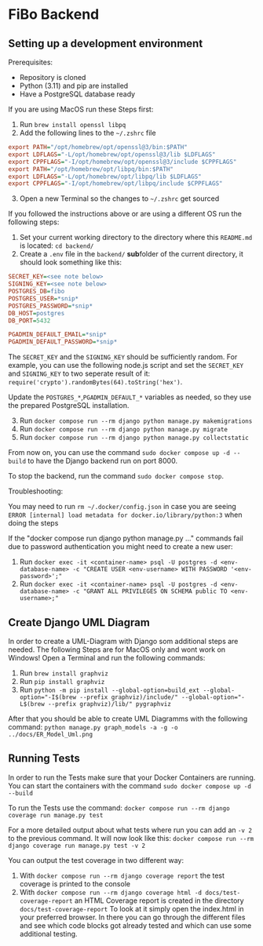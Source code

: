# FiBo Backend

## Setting up a development environment
Prerequisites:
- Repository is cloned
- Python (3.11) and pip are installed
- Have a PostgreSQL database ready

If you are using MacOS run these Steps first:
1. Run `brew install openssl libpq`
2. Add the following lines to the `~/.zshrc` file
```ini
export PATH="/opt/homebrew/opt/openssl@3/bin:$PATH"
export LDFLAGS="-L/opt/homebrew/opt/openssl@3/lib $LDFLAGS"
export CPPFLAGS="-I/opt/homebrew/opt/openssl@3/include $CPPFLAGS"
export PATH="/opt/homebrew/opt/libpq/bin:$PATH"
export LDFLAGS="-L/opt/homebrew/opt/libpq/lib $LDFLAGS"
export CPPFLAGS="-I/opt/homebrew/opt/libpq/include $CPPFLAGS"
```
3. Open a new Terminal so the changes to `~/.zshrc` get sourced

If you followed the instructions above or are using a different OS run the following steps:
1. Set your current working directory to the directory where this `README.md` is located: `cd backend/`
2. Create a `.env` file in the `backend/` **sub**folder of the current directory, it should look something like this:
```ini
SECRET_KEY=<see note below>
SIGNING_KEY=<see note below>
POSTGRES_DB=fibo
POSTGRES_USER=*snip*
POSTGRES_PASSWORD=*snip*
DB_HOST=postgres
DB_PORT=5432

PGADMIN_DEFAULT_EMAIL=*snip*
PGADMIN_DEFAULT_PASSWORD=*snip*
```
The `SECRET_KEY` and the `SIGNING_KEY` should be sufficiently random. For example, you can use the following node.js script and set the `SECRET_KEY` and `SIGNING_KEY` to two seperate result of it: `require('crypto').randomBytes(64).toString('hex')`.

Update the `POSTGRES_*`,`PGADMIN_DEFAULT_*` variables as needed, so they use the prepared PostgreSQL installation.

3. Run `docker compose run --rm django python manage.py makemigrations`
4. Run `docker compose run --rm django python manage.py migrate`
5. Run `docker compose run --rm django python manage.py collectstatic`

From now on, you can use the command `sudo docker compose up -d --build` to have the Django backend run on port 8000.

To stop the backend, run the command `sudo docker compose stop`.

Troubleshooting:

You may need to run `rm ~/.docker/config.json` in case you are seeing `ERROR [internal] load metadata for docker.io/library/python:3` when doing the steps

If the "docker compose run django python manage.py ..." commands fail due to password authentication you might need to create a new user:

1. Run `docker exec -it <container-name> psql -U postgres -d <env-database-name> -c "CREATE USER <env-username> WITH PASSWORD '<env-password>';"`
2. Run `docker exec -it <container-name> psql -U postgres -d <env-database-name> -c "GRANT ALL PRIVILEGES ON SCHEMA public TO <env-username>;"`


## Create Django UML Diagram
In order to create a UML-Diagram with Django som additional steps are needed.
The following Steps are for MacOS only and wont work on Windows!
Open a Terminal and run the following commands:
1. Run `brew install graphviz`
2. Run `pip install graphviz`
3. Run `python -m pip install --global-option=build_ext --global-option="-I$(brew --prefix graphviz)/include/" --global-option="-L$(brew --prefix graphviz)/lib/" pygraphviz`

After that you should be able to create UML Diagramms with the following command:
`python manage.py graph_models -a -g -o ../docs/ER_Model_Uml.png`

## Running Tests

In order to run the Tests make sure that your Docker Containers are running. You can start the containers with the command `sudo docker compose up -d --build`

To run the Tests use the command:
`docker compose run --rm django coverage run manage.py test`

For a more detailed output about what tests where run you can add an `-v 2` to the previous command. It will now look like this:
`docker compose run --rm django coverage run manage.py test -v 2`

You can output the test coverage in two different way:
1. With `docker compose run --rm django coverage report` the test coverage is printed to the console
2. With `docker compose run --rm django coverage html -d docs/test-coverage-report` an HTML Coverage report is created in the directory `docs/test-coverage-report`
To look at it simply open the index.html in your preferred browser. In there you can go through the different files and see which code blocks got already tested and which can use some additional testing.
